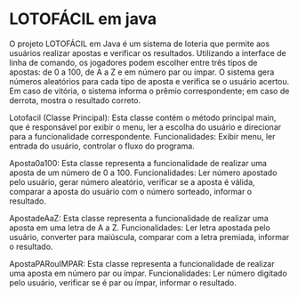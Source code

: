 
# LOTOFÁCIL em java

O projeto LOTOFÁCIL em Java é um sistema de loteria que permite aos usuários realizar apostas e verificar os resultados. Utilizando a interface de linha de comando, os jogadores podem escolher entre três tipos de apostas: de 0 a 100, de A a Z e em número par ou ímpar. O sistema gera números aleatórios para cada tipo de aposta e verifica se o usuário acertou. Em caso de vitória, o sistema informa o prêmio correspondente; em caso de derrota, mostra o resultado correto.


Lotofacil (Classe Principal): Esta classe contém o método principal main, que é responsável por exibir o menu, ler a escolha do usuário e direcionar para a funcionalidade correspondente.
Funcionalidades: Exibir menu, ler entrada do usuário, controlar o fluxo do programa.

Aposta0a100: Esta classe representa a funcionalidade de realizar uma aposta de um número de 0 a 100.
Funcionalidades: Ler número apostado pelo usuário, gerar número aleatório, verificar se a aposta é válida, comparar a aposta do usuário com o número sorteado, informar o resultado.


ApostadeAaZ: Esta classe representa a funcionalidade de realizar uma aposta em uma letra de A a Z.
Funcionalidades: Ler letra apostada pelo usuário, converter para maiúscula, comparar com a letra premiada, informar o resultado.


ApostaPARouIMPAR: Esta classe representa a funcionalidade de realizar uma aposta em número par ou ímpar.
Funcionalidades: Ler número digitado pelo usuário, verificar se é par ou ímpar, informar o resultado.









